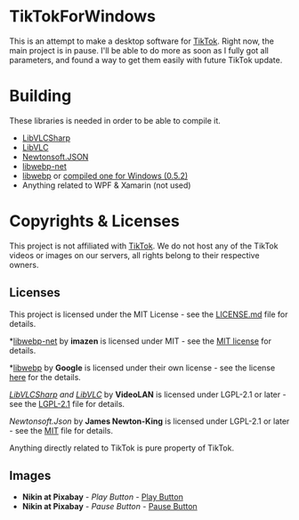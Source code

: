 # TikTokForWindows
This is an attempt to make a desktop software for [TikTok](https://www.tiktok.com/).
Right now, the main project is in pause. I'll be able to do more as soon as I fully got all parameters, and found a way to get them easily with future TikTok update. 

# Building

These libraries is needed in order to be able to compile it.
* [LibVLCSharp](https://github.com/videolan/libvlcsharp)
* [LibVLC](https://code.videolan.org/videolan/libvlc-nuget)
* [Newtonsoft.JSON](https://www.nuget.org/packages/Newtonsoft.Json)
* [libwebp-net](https://github.com/imazen/libwebp-net)
* [libwebp](https://github.com/webmproject/libwebp) or [compiled one for Windows (0.5.2)](https://s3.amazonaws.com/resizer-dynamic-downloads/webp/0.5.2/x86_64/libwebp.dll)
* Anything related to WPF & Xamarin (not used)

# Copyrights & Licenses
This project is not affiliated with [TikTok](https://www.tiktok.com/). We do not host any of the TikTok videos or images on our servers, all rights belong to their respective owners.
## Licenses
This project is licensed under the MIT License - see the [LICENSE.md](LICENSE.md) file for details.

*[libwebp-net](https://github.com/imazen/libwebp-net) by **imazen** is licensed under MIT - see the [MIT license](https://github.com/imazen/libwebp-net#license) for details.

*[libwebp](https://github.com/webmproject/libwebp) by **Google** is licensed under their own license - see the license [here](https://github.com/webmproject/libwebp/blob/master/COPYING) for the details.

*[LibVLCSharp](https://github.com/videolan/libvlcsharp) and [LibVLC](https://code.videolan.org/videolan/libvlc-nuget)* by **VideoLAN** is licensed under LGPL-2.1 or later - see the [LGPL-2.1](https://licenses.nuget.org/LGPL-2.1-or-later) file for details.

*Newtonsoft.Json* by **James Newton-King** is licensed under LGPL-2.1 or later - see the [MIT](https://licenses.nuget.org/MIT) file for details.

Anything directly related to TikTok is pure property of TikTok. 

## Images
* **Nikin at Pixabay** - *Play Button* - [Play Button](https://pixabay.com/vectors/play-button-button-play-sign-audio-2138735/)
* **Nikin at Pixabay** - *Pause Button* - [Pause Button](https://pixabay.com/vectors/pause-button-pause-icon-icon-2148106/)

